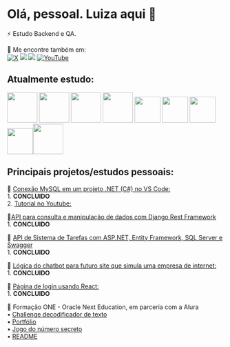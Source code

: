 # Olá, pessoal. Luiza aqui 👋

⚡ Estudo Backend e QA.

💬 Me encontre também em: <br> [![X](https://img.shields.io/badge/X-000?style=for-the-badge&logo=x)](https://x.com/htmluiza)  <a href="https://wa.me/5521979757982"> <a href = "mailto:luizawandermurem12@gmail.com"><img loading="lazy" src="https://img.shields.io/badge/Gmail-D14836?style=for-the-badge&logo=gmail&logoColor=white" target="_blank"></a>
<a href="https://www.linkedin.com/in/luiza-sales-ab17602a5/" target="_blank"><img loading="lazy" src="https://img.shields.io/badge/-LinkedIn-%230077B5?style=for-the-badge&logo=linkedin&logoColor=white" target="_blank"></a> <a href="https://www.youtube.com/channel/UCEYghngZSfoKqjoLVTFbxVw" target="_blank">
    <img loading="lazy" src="https://img.shields.io/badge/YouTube-FF0000?style=for-the-badge&logo=youtube&logoColor=white" alt="YouTube">
</a>


## Atualmente estudo:

<img src="https://cdn.jsdelivr.net/gh/devicons/devicon/icons/csharp/csharp-original.svg" width="70" height="70"/>          <img src="https://cdn.jsdelivr.net/gh/devicons/devicon/icons/python/python-original-wordmark.svg" width="70" height="70"/>    <img src="https://cdn.jsdelivr.net/gh/devicons/devicon/icons/java/java-original-wordmark.svg" width="70" height="70" />    <img src="https://cdn.jsdelivr.net/gh/devicons/devicon@latest/icons/docker/docker-original-wordmark.svg" width="70" height="70" /> <img src="https://cdn.jsdelivr.net/gh/devicons/devicon@latest/icons/rabbitmq/rabbitmq-original.svg" width="60" height="60" />
<img src="https://cdn.jsdelivr.net/gh/devicons/devicon/icons/javascript/javascript-original.svg" width="60" height="60"/> <img src="https://cdn.jsdelivr.net/gh/devicons/devicon@latest/icons/html5/html5-plain.svg" width="60" height="60"/> <img src="https://cdn.jsdelivr.net/gh/devicons/devicon@latest/icons/css3/css3-plain.svg" width="60" height="60"/><img src="https://cdn.jsdelivr.net/gh/devicons/devicon@latest/icons/react/react-original-wordmark.svg" width="70" height="70" />
          
          

## Principais projetos/estudos pessoais:

🚀 [Conexão MySQL em um projeto .NET (C#) no VS Code:](https://github.com/luizawander/teste_MySQL) <br>
         1. **CONCLUIDO** <br>
         2.  [Tutorial no Youtube:](https://www.youtube.com/watch?v=osT-W06p96c&t=173s) <br>
         
🚀[API para consulta e manipulação de dados com Django Rest Framework](https://github.com/luizawander/api-django-drf) <br>
         1. **CONCLUIDO** <br>
         
🚀 [API de Sistema de Tarefas com ASP.NET, Entity Framework, SQL Server e Swagger](https://github.com/luizawander/SistemaTarefas_CRUD_API) <br>
        1. **CONCLUIDO** <br>
        
🚀 [Lógica do chatbot para futuro site que simula uma empresa de internet:](https://github.com/luizawander/chatbot_logica)<br>
          1. **CONCLUIDO** <br>

🚀 [Página de login usando React:](https://github.com/luizawander/pagina-login) <br>
          1. **CONCLUIDO** <br>
         
🚀 Formação ONE - Oracle Next Education, em parceria com a Alura<br>
   • [Challenge decodificador de texto](https://github.com/luizawander/challenge-one-oracle-alura) <br>
   • [Portfólio](https://github.com/luizawander/Portifolio-HTML-e-CSS-Curso2-aula_5) <br>
   • [Jogo do número secreto](https://github.com/luizawander/logica-js-projeto_inicial-ONE_Oracle_Alura) <br>
   • [README](https://github.com/luizawander/luizawander) <br>

